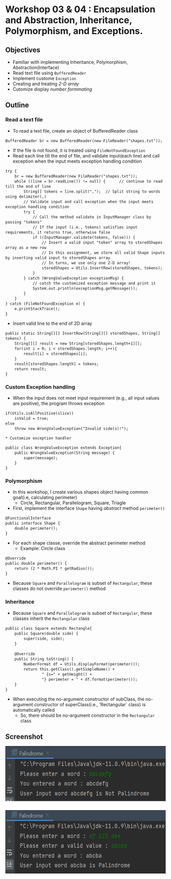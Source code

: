 # Workshop 03 & 04 : Encapsulation and Abstraction, Inheritance, Polymorphism, and Exceptions.

## Objectives
* Familiar with implementing Inheritance, Polymorphism, Abstraction(Interface)
* Read text file using `BufferedReader`
* Implement custome `Exception`
* Creating and treating *2-D array*
* Cutomize display *number formmating*

## Outline
### Read a text file
* To read a text file, create an object of BufferedReader class 
```
BufferedReader br = new BufferedReader(new FileReader("shapes.txt"));
```
* If the file is not found, it is treated using `FileNotFoundException`
* Read each line till the end of file, and validate input(each line) and call exception when the input meets exception handling condition
```
try {
    br = new BufferedReader(new FileReader("shapes.txt"));
    while ((line = br.readLine()) != null) {      // continue to read till the end of line
        String[] tokens = line.split(",");  // Split string to words using delimiter(,)
        // Validate input and call exception when the input meets exception handling condition
        try {
            // Call the method validate in InputManager class by passing "tokens"
            // If the input (i.e., tokens) satisfies input requirements, it returns true, otherwise false
            if ((InputManager.validate(tokens, false))) {
                // Insert a valid input "token" array to storedShapes array as a new row
                // In this assignment, we store all valid Shape inputs by inserting valid input to storedShapes array
                // In turns, we use only one 2-D array!
                storedShapes = Utils.InsertRow(storedShapes, tokens);
            }
        } catch (WrongValueException exceptionMsg) {
            // catch the customized exception message and print it
            System.out.println(exceptionMsg.getMessage());
        }
    }
} catch (FileNotFoundException e) {
    e.printStackTrace();
}
```
* Insert valid line to the end of 2D array
```
public static String[][] InsertRow(String[][] storedShapes, String[] tokens) {
    String[][] result = new String[storedShapes.length+1][];
    for(int i = 0; i < storedShapes.length; i++){
        result[i] = storedShapes[i];
    }
    result[storedShapes.length] = tokens;
    return result;
}
```

### Custom Exception handling
* When the input does not meet input requirement (e.g., all input values are positive), the program throws exception
```
if(Utils.isAllPositive(slice))
    isValid = true;
else
    throw new WrongValueException("Invalid side(s)!");
```
    * Customize exception handler
```
public class WrongValueException extends Exception{
    public WrongValueException(String message) {
        super(message);
    }
}
```

### Polymorphism
* In this workshop, I create various shapes object having common goal(i.e, calculating perimeter)
    * Circle, Rectangular, Parallelogram, Square, Triagle
* First, implement the interface `Shape` having *abstract* method `perimeter()`
```
@FunctionalInterface
public interface Shape {
    double perimeter();
}
```
* For each shape classe, override the abstract perimeter method
    * Example: Circle class
```
@Override
public double perimeter() {
    return (2 * Math.PI * getRadius());
}
```
* Because `Square` and `Parallelogram` is subset of `Rectangular`, these classes do not override `perimeter()` method

### Inheritance
* Because `Square` and `Parallelogram` is subset of `Rectangular`, these classes inherit the `Rectangular` class
```
public class Square extends Rectangle{
    public Square(double side) {
        super(side, side);
    }

    @Override
    public String toString() {
        NumberFormat df = Utils.displayFormat(perimeter());
        return this.getClass().getSimpleName() +
                " {s=" + getHeight() +
                "} perimeter = " + df.format(perimeter());
    }
}
```
* When executing the no-argument constructor of subClass, the no-argument constructor of superClass(i.e., 'Rectangular` class) is automatically called
    * So, there should be no-argument constructor in the `Rectangular` class

## Screenshot
<img src="https://github.com/chanlenium/Java/blob/main/02_Fundamental%20Concepts%20and%20Classes%20in%20Java/screenshot.png" width="600" height="400" />
